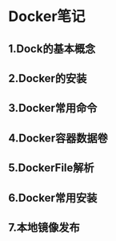 # Docker笔记

## 1.Dock的基本概念

## 2.Docker的安装

## 3.Docker常用命令

## 4.Docker容器数据卷

## 5.DockerFile解析

## 6.Docker常用安装

## 7.本地镜像发布
